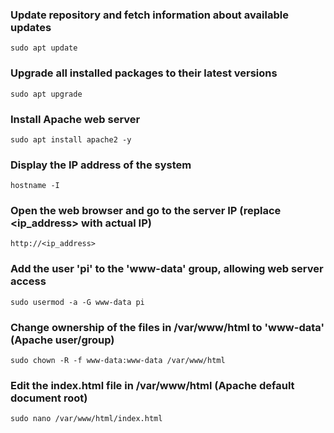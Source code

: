### Update repository and fetch information about available updates
```
sudo apt update
```
### Upgrade all installed packages to their latest versions
```
sudo apt upgrade
```
### Install Apache web server
```
sudo apt install apache2 -y
```
### Display the IP address of the system
```
hostname -I
```
### Open the web browser and go to the server IP (replace <ip_address> with actual IP)
```
http://<ip_address>
```
### Add the user 'pi' to the 'www-data' group, allowing web server access
```
sudo usermod -a -G www-data pi
```
### Change ownership of the files in /var/www/html to 'www-data' (Apache user/group)
```
sudo chown -R -f www-data:www-data /var/www/html
```
### Edit the index.html file in /var/www/html (Apache default document root)
```
sudo nano /var/www/html/index.html
```
